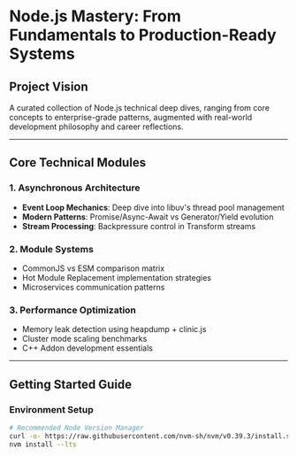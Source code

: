 # Node.js Mastery: From Fundamentals to Production-Ready Systems


## Project Vision
A curated collection of Node.js technical deep dives, ranging from core concepts to enterprise-grade patterns, augmented with real-world development philosophy and career reflections.

---

## Core Technical Modules
### 1. Asynchronous Architecture
- **Event Loop Mechanics**: Deep dive into libuv's thread pool management
- **Modern Patterns**: Promise/Async-Await vs Generator/Yield evolution
- **Stream Processing**: Backpressure control in Transform streams

### 2. Module Systems
- CommonJS vs ESM comparison matrix
- Hot Module Replacement implementation strategies
- Microservices communication patterns

### 3. Performance Optimization
- Memory leak detection using heapdump + clinic.js
- Cluster mode scaling benchmarks
- C++ Addon development essentials

---

## Getting Started Guide
### Environment Setup
```bash
# Recommended Node Version Manager
curl -o- https://raw.githubusercontent.com/nvm-sh/nvm/v0.39.3/install.sh | bash
nvm install --lts
